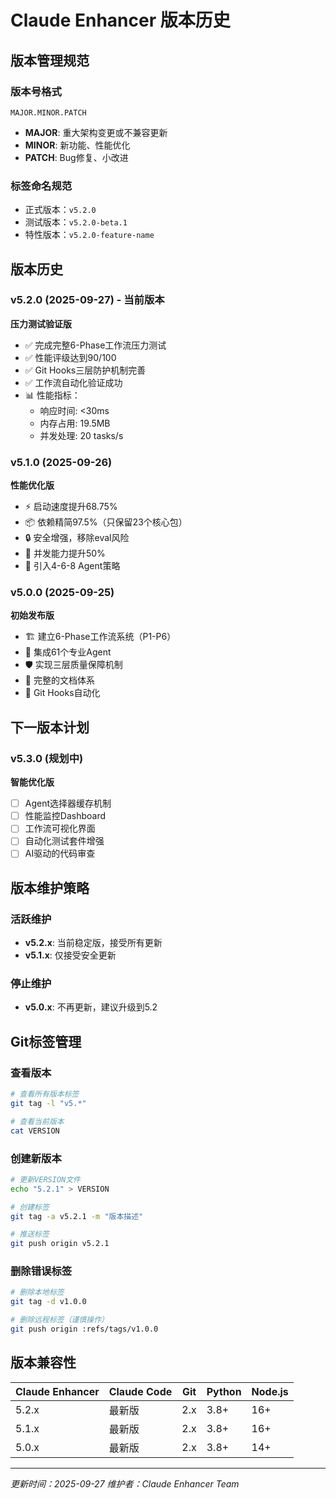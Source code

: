 # Claude Enhancer 版本历史

## 版本管理规范

### 版本号格式
`MAJOR.MINOR.PATCH`
- **MAJOR**: 重大架构变更或不兼容更新
- **MINOR**: 新功能、性能优化
- **PATCH**: Bug修复、小改进

### 标签命名规范
- 正式版本：`v5.2.0`
- 测试版本：`v5.2.0-beta.1`
- 特性版本：`v5.2.0-feature-name`

## 版本历史

### v5.2.0 (2025-09-27) - 当前版本
**压力测试验证版**
- ✅ 完成完整6-Phase工作流压力测试
- ✅ 性能评级达到90/100
- ✅ Git Hooks三层防护机制完善
- ✅ 工作流自动化验证成功
- 📊 性能指标：
  - 响应时间: <30ms
  - 内存占用: 19.5MB
  - 并发处理: 20 tasks/s

### v5.1.0 (2025-09-26)
**性能优化版**
- ⚡ 启动速度提升68.75%
- 📦 依赖精简97.5%（只保留23个核心包）
- 🔒 安全增强，移除eval风险
- 🚀 并发能力提升50%
- 🎯 引入4-6-8 Agent策略

### v5.0.0 (2025-09-25)
**初始发布版**
- 🏗️ 建立6-Phase工作流系统（P1-P6）
- 🤖 集成61个专业Agent
- 🛡️ 实现三层质量保障机制
- 📝 完整的文档体系
- 🔧 Git Hooks自动化

## 下一版本计划

### v5.3.0 (规划中)
**智能优化版**
- [ ] Agent选择器缓存机制
- [ ] 性能监控Dashboard
- [ ] 工作流可视化界面
- [ ] 自动化测试套件增强
- [ ] AI驱动的代码审查

## 版本维护策略

### 活跃维护
- **v5.2.x**: 当前稳定版，接受所有更新
- **v5.1.x**: 仅接受安全更新

### 停止维护
- **v5.0.x**: 不再更新，建议升级到5.2

## Git标签管理

### 查看版本
```bash
# 查看所有版本标签
git tag -l "v5.*"

# 查看当前版本
cat VERSION
```

### 创建新版本
```bash
# 更新VERSION文件
echo "5.2.1" > VERSION

# 创建标签
git tag -a v5.2.1 -m "版本描述"

# 推送标签
git push origin v5.2.1
```

### 删除错误标签
```bash
# 删除本地标签
git tag -d v1.0.0

# 删除远程标签（谨慎操作）
git push origin :refs/tags/v1.0.0
```

## 版本兼容性

| Claude Enhancer | Claude Code | Git | Python | Node.js |
|----------------|-------------|-----|---------|---------|
| 5.2.x          | 最新版      | 2.x | 3.8+    | 16+     |
| 5.1.x          | 最新版      | 2.x | 3.8+    | 16+     |
| 5.0.x          | 最新版      | 2.x | 3.8+    | 14+     |

---

*更新时间：2025-09-27*
*维护者：Claude Enhancer Team*